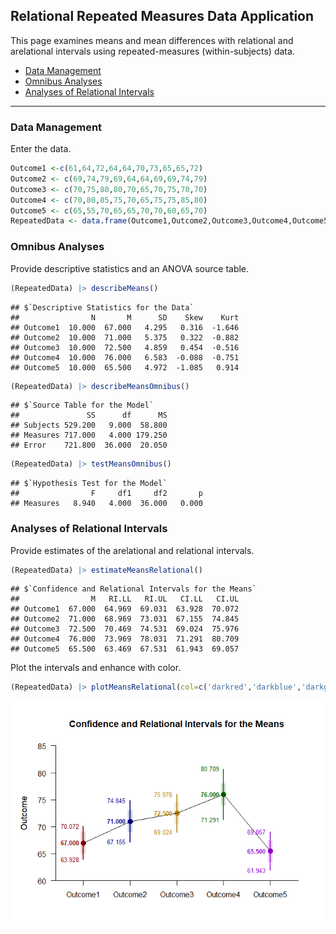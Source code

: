 
## Relational Repeated Measures Data Application

This page examines means and mean differences with relational and
arelational intervals using repeated-measures (within-subjects) data.

- [Data Management](#data-management)
- [Omnibus Analyses](#omnibus-analyses)
- [Analyses of Relational Intervals](#analyses-of-relational-intervals)

------------------------------------------------------------------------

### Data Management

Enter the data.

``` r
Outcome1 <-c(61,64,72,64,64,70,73,65,65,72)
Outcome2 <- c(69,74,79,69,64,64,69,69,74,79)
Outcome3 <- c(70,75,80,80,70,65,70,75,70,70) 
Outcome4 <- c(70,80,85,75,70,65,75,75,85,80)
Outcome5 <- c(65,55,70,65,65,70,70,60,65,70)
RepeatedData <- data.frame(Outcome1,Outcome2,Outcome3,Outcome4,Outcome5)
```

### Omnibus Analyses

Provide descriptive statistics and an ANOVA source table.

``` r
(RepeatedData) |> describeMeans()
```

    ## $`Descriptive Statistics for the Data`
    ##                N       M      SD    Skew    Kurt
    ## Outcome1  10.000  67.000   4.295   0.316  -1.646
    ## Outcome2  10.000  71.000   5.375   0.322  -0.882
    ## Outcome3  10.000  72.500   4.859   0.454  -0.516
    ## Outcome4  10.000  76.000   6.583  -0.088  -0.751
    ## Outcome5  10.000  65.500   4.972  -1.085   0.914

``` r
(RepeatedData) |> describeMeansOmnibus()
```

    ## $`Source Table for the Model`
    ##               SS      df      MS
    ## Subjects 529.200   9.000  58.800
    ## Measures 717.000   4.000 179.250
    ## Error    721.800  36.000  20.050

``` r
(RepeatedData) |> testMeansOmnibus()
```

    ## $`Hypothesis Test for the Model`
    ##                F     df1     df2       p
    ## Measures   8.940   4.000  36.000   0.000

### Analyses of Relational Intervals

Provide estimates of the arelational and relational intervals.

``` r
(RepeatedData) |> estimateMeansRelational()
```

    ## $`Confidence and Relational Intervals for the Means`
    ##                M   RI.LL   RI.UL   CI.LL   CI.UL
    ## Outcome1  67.000  64.969  69.031  63.928  70.072
    ## Outcome2  71.000  68.969  73.031  67.155  74.845
    ## Outcome3  72.500  70.469  74.531  69.024  75.976
    ## Outcome4  76.000  73.969  78.031  71.291  80.709
    ## Outcome5  65.500  63.469  67.531  61.943  69.057

Plot the intervals and enhance with color.

``` r
(RepeatedData) |> plotMeansRelational(col=c('darkred','darkblue','darkgoldenrod','darkgreen','darkviolet'))
```

![](figures/Relational-Repeated-RelationalB-1.png)<!-- -->
